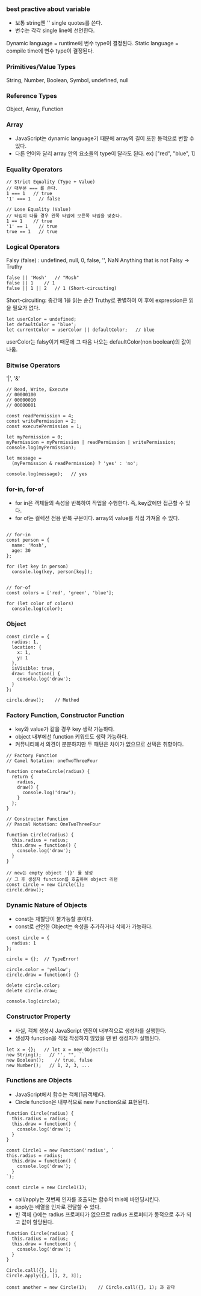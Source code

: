 ### best practive about variable
- 보통 string엔 '' single quotes를 쓴다.
- 변수는 각각 single line에 선언한다.

Dynamic language = runtime에 변수 type이 결정된다.
Static language = compile time에 변수 type이 결정된다.

### Primitives/Value Types
String, Number, Boolean, Symbol, undefined, null

### Reference Types
Object, Array, Function


### Array
- JavaScript는 dynamic language기 때문에 array의 길이 또한 동적으로 변할 수 있다.
- 다른 언어와 달리 array 안의 요소들의 type이 달라도 된다. ex) ["red", "blue", 1]

### Equality Operators
```
// Strict Equality (Type + Value)
// 대부분 === 를 쓴다.
1 === 1   // true
'1' === 1   // false

// Lose Equality (Value)
// 타입이 다를 경우 왼쪽 타입에 오른쪽 타입을 맞춘다.
1 == 1    // true
'1' == 1    // true
true == 1   // true
```

### Logical Operators
Falsy (false) : undefined, null, 0, false, '', NaN
Anything that is not Falsy -> Truthy
```
false || 'Mosh'   // "Mosh"
false || 1    // 1
false || 1 || 2   // 1 (Short-circuiting)
```
Short-circuiting: 중간에 1을 읽는 순간 Truthy로 판별하여 이 후에 expression은 읽을 필요가 없다.

```
let userColor = undefined;
let defaultColor = 'blue';
let currentColor = userColor || defaultColor;   // blue
```

userColor는 falsy이기 때문에 그 다음 나오는 defaultColor(non boolean)의 값이 나옴.


### Bitwise Operators
'|', '&'
```
// Read, Write, Execute
// 00000100
// 00000010
// 00000001

const readPermission = 4;
const writePermission = 2;
const executePermission = 1;

let myPermission = 0;
myPermission = myPermission | readPermission | writePermission;
console.log(myPermission);

let message = 
  (myPermission & readPermission) ? 'yes' : 'no';

console.log(message);   // yes
```

### for-in, for-of
- for in은 객체들의 속성을 반복하여 작업을 수행한다. 즉, key값에만 접근할 수 있다.
- for of는 컬렉션 전용 반복 구문이다. array의 value를 직접 가져올 수 있다.
```

// for-in
const person = {
  name: 'Mosh',
  age: 30
};

for (let key in person)
  console.log(key, person[key]);


// for-of
const colors = ['red', 'green', 'blue'];

for (let color of colors)
  console.log(color);
```


### Object
```
const circle = {
  radius: 1,
  location: {
    x: 1,
    y: 1
  },
  isVisible: true,
  draw: function() {
    console.log('draw');
  }
};

circle.draw();    // Method
```

### Factory Function, Constructor Function
- key와 value가 같을 경우 key 생략 가능하다.
- object 내부에선 function 키워드도 생략 가능하다.
- 커뮤니티에서 의견이 분분하지만 두 패턴은 차이가 없으므로 선택은 취향이다.

```
// Factory Function
// Camel Notation: oneTwoThreeFour

function createCircle(radius) {
  return {
    radius,
    draw() {
      console.log('draw');
    }
  };
}

// Constructor Function
// Pascal Notation: OneTwoThreeFour

function Circle(radius) {
  this.radius = radius;
  this.draw = function() {
    console.log('draw');
  }
}

// new는 empty object '{}' 를 생성
// 그 후 생성자 function를 호출하여 object 리턴
const circle = new Circle(1);
circle.draw();
```

### Dynamic Nature of Objects
- const는 재할당이 불가능할 뿐이다.
- const로 선언한 Object는 속성을 추가하거나 삭제가 가능하다.
```
const circle = {
  radius: 1
};

circle = {};  // TypeError!

circle.color = 'yellow';
circle.draw = function() {}

delete circle.color;
delete circle.draw;

console.log(circle);
```

### Constructor Property
- 사실, 객체 생성시 JavaScript 엔진이 내부적으로 생성자를 실행한다.
- 생성자 function을 직접 작성하지 않았을 땐 빈 생성자가 실행된다.
```
let x = {};   // let x = new Object();
new String();   // '', "", ``
new Boolean();    // true, false
new Number();   // 1, 2, 3, ...
```


### Functions are Objects
- JavaScript에서 함수는 객체(1급객체)다.
- Circle function은 내부적으로 new Function으로 표현된다.

```
function Circle(radius) {
  this.radius = radius;
  this.draw = function() {
    console.log('draw');
  }
}

const Circle1 = new Function('radius', `
this.radius = radius;
  this.draw = function() {
    console.log('draw');
  }
`);

const circle = new Circle1(1);
```

- call/apply는 첫번째 인자를 호출되는 함수의 this에 바인딩시킨다.
- apply는 배열을 인자로 전달할 수 있다.
- 빈 객체 {}에는 radius 프로퍼티가 없으므로 radius 프로퍼티가 동적으로 추가 되고 값이 할당된다.

```
function Circle(radius) {
  this.radius = radius;
  this.draw = function() {
    console.log('draw');
  }
}

Circle.call({}, 1);
Circle.apply({}, [1, 2, 3]);

const another = new Circle(1);    // Circle.call({}, 1); 과 같다
```

